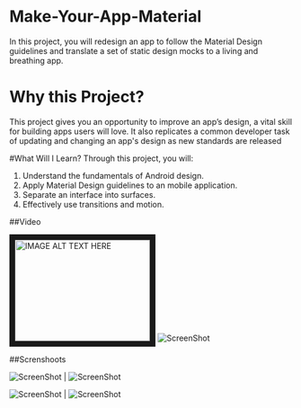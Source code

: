 # Make-Your-App-Material
In this project, you will redesign an app to follow the Material Design guidelines and translate a set of static design mocks to a living and breathing app.

# Why this Project?
This project gives you an opportunity to improve an app’s design, a vital skill for building apps users will love. It also replicates a common developer task of updating and changing an app's design as new standards are released

#What Will I Learn?
Through this project, you will:

1. Understand the fundamentals of Android design.
2. Apply Material Design guidelines to an mobile application.
3. Separate an interface into surfaces.
4. Effectively use transitions and motion.


##Video

<a href="http://www.youtube.com/watch?feature=player_embedded&v=YOUTUBE_VIDEO_ID_HERE
" target="_blank"><img src="https://www.youtube.com/watch?v=KSHssTpmPmg" 
alt="IMAGE ALT TEXT HERE" width="240" height="180" border="10" /></a>
![ScreenShot]()

##Screnshoots


![ScreenShot](https://firebasestorage.googleapis.com/v0/b/xyz-reader.appspot.com/o/ScreenShot%2F1.png?alt=media&token=b619dd2a-ce5e-434a-963f-cb305b142c80) | ![ScreenShot](https://firebasestorage.googleapis.com/v0/b/xyz-reader.appspot.com/o/ScreenShot%2F2.png?alt=media&token=a0be46a7-adeb-4211-b13f-d564c8c3e84a)


![ScreenShot](https://firebasestorage.googleapis.com/v0/b/xyz-reader.appspot.com/o/ScreenShot%2F3.png?alt=media&token=232c54dd-7bda-4ba3-8c9e-87bf3afcd949) | ![ScreenShot](https://firebasestorage.googleapis.com/v0/b/xyz-reader.appspot.com/o/ScreenShot%2F4.png?alt=media&token=876df102-9179-45d2-ad1f-a9057181b538)
